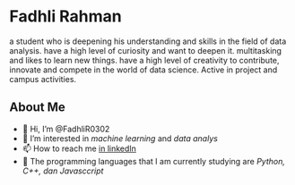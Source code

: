 # Fadhli Rahman
a student who is deepening his understanding and skills in the field of data analysis. have a high level of curiosity and want to deepen it.
multitasking and likes to learn new things. have a high level of creativity to contribute, innovate and compete in the world of data science. 
Active in project and campus activities.

## About Me
- 👋 Hi, I’m @FadhliR0302
- 👀 I’m interested in _machine learning_ and _data analys_
- 📫 How to reach me [in linkedIn](https://www.linkedin.com/in/fadhli-rahman-434407195/)
- 🐍 The programming languages that I am currently studying are _Python, C++, dan Javasccript_

<!---
FadhliR0302/FadhliR0302 is a ✨ special ✨ repository because its `README.md` (this file) appears on your GitHub profile.
You can click the Preview link to take a look at your changes.
--->
